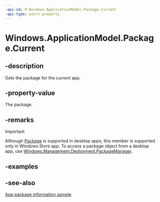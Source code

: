 ```yaml
---
-api-id: P:Windows.ApplicationModel.Package.Current
-api-type: winrt property
---
```


<!-- Property syntax
public Windows.ApplicationModel.Package Current { get; }
-->

# Windows.ApplicationModel.Package.Current

## -description
Gets the package for the current app.

## -property-value
The package.

## -remarks
> [!IMPORTANT]
> Although [Package](package.md) is supported in desktop apps, this member is supported only in Windows Store app. To access a package object from a desktop app, use [Windows.Management.Deployment.PackageManager](../windows.management.deployment/packagemanager.md).

## -examples

## -see-also
[App package information sample](http://code.msdn.microsoft.com/windowsapps/Package-sample-46e239fa)